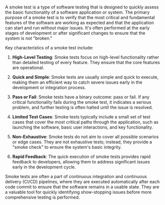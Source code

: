 A smoke test is a type of software testing that is designed to quickly assess the basic functionality of a software application or system. The primary purpose of a smoke test is to verify that the most critical and fundamental features of the software are working as expected and that the application can start and run without major issues. It's often performed at the early stages of development or after significant changes to ensure that the system is not "broken."  
  
Key characteristics of a smoke test include:  
  
1. **High-Level Testing**: Smoke tests focus on high-level functionality rather than detailed testing of every feature. They ensure that the core features are operational.  
  
2. **Quick and Simple**: Smoke tests are usually simple and quick to execute, making them an efficient way to catch severe issues early in the development or integration process.  
  
3. **Pass or Fail**: Smoke tests have a binary outcome: pass or fail. If any critical functionality fails during the smoke test, it indicates a serious problem, and further testing is often halted until the issue is resolved.  
  
4. **Limited Test Cases**: Smoke tests typically include a small set of test cases that cover the most critical paths through the application, such as launching the software, basic user interactions, and key functionality.  
  
5. **Non-Exhaustive**: Smoke tests do not aim to cover all possible scenarios or edge cases. They are not exhaustive tests; instead, they provide a "smoke check" to ensure the system's basic integrity.  
  
6. **Rapid Feedback**: The quick execution of smoke tests provides rapid feedback to developers, allowing them to address significant issues early in the development cycle.  
  
Smoke tests are often a part of continuous integration and continuous delivery (CI/CD) pipelines, where they are executed automatically after each code commit to ensure that the software remains in a usable state. They are a valuable tool for quickly identifying show-stopping issues before more comprehensive testing is performed.